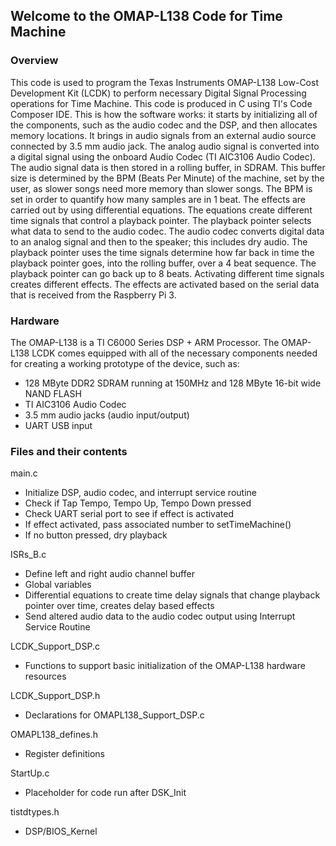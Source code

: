 ## Welcome to the OMAP-L138 Code for Time Machine  

### Overview
This code is used to program the Texas Instruments OMAP-L138 Low-Cost Development Kit (LCDK) to perform necessary Digital Signal Processing operations for Time Machine. This code is produced in C using TI's Code Composer IDE. This is how the software works: it starts by initializing all of the components, such as the audio codec and the DSP, and then allocates memory locations. It brings in audio signals from an external audio source connected by 3.5 mm audio jack. The analog audio signal is converted into a digital signal using the onboard Audio Codec (TI AIC3106 Audio Codec). The audio signal data is then stored in a rolling buffer, in SDRAM. This buffer size is determined by the BPM (Beats Per Minute) of the machine, set by the user, as slower songs need more memory than slower songs. The BPM is set in order to quantify how many samples are in 1 beat. The effects are carried out by using differential equations. The equations create different time signals that control a playback pointer. The playback pointer selects what data to send to the audio codec. The audio codec converts digital data to an analog signal and then to the speaker; this includes dry audio. The playback pointer uses the time signals determine how far back in time the playback pointer goes, into the rolling buffer, over a 4 beat sequence. The playback pointer can go back up to 8 beats. Activating different time signals creates different effects. The effects are activated based on the serial data that is received from the Raspberry Pi 3. 

### Hardware
The OMAP-L138 is a TI C6000 Series DSP + ARM Processor. The OMAP-L138 LCDK comes equipped with all of the necessary components needed for creating a working prototype of the device, such as:
  - 128 MByte DDR2 SDRAM running at 150MHz and 128 MByte 16-bit wide NAND FLASH
  - TI AIC3106 Audio Codec 
  - 3.5 mm audio jacks (audio input/output)
  - UART USB input
  
### Files and their contents

main.c
  - Initialize DSP, audio codec, and interrupt service routine
  - Check if Tap Tempo, Tempo Up, Tempo Down pressed
  - Check UART serial port to see if effect is activated
  - If effect activated, pass associated number to setTimeMachine()
  - If no button pressed, dry playback

ISRs_B.c
  - Define left and right audio channel buffer
  - Global variables 
  - Differential equations to create time delay signals that change playback pointer over time, creates delay based effects
  - Send altered audio data to the audio codec output using Interrupt Service Routine 

LCDK_Support_DSP.c
  - Functions to support basic initialization of the OMAP-L138 hardware resources

LCDK_Support_DSP.h
  - Declarations for OMAPL138_Support_DSP.c

OMAPL138_defines.h
  - Register definitions
  
StartUp.c
  - Placeholder for code run after DSK_Init

tistdtypes.h
  - DSP/BIOS_Kernel


  

